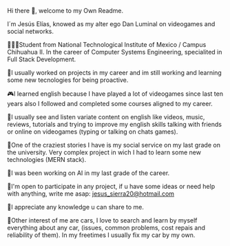 Hi there 👋, welcome to my Own Readme.

I´m Jesús Elías, knowed as my alter ego Dan Luminal on videogames and social networks.

👩🏻‍🎓Student from National Technological Institute of Mexico / Campus Chihuahua II. In the career of Computer Systems Engineering, specialited in Full Stack Development.

💼I usually worked on projects in my career and im still working and learning some new tecnologies for being proactive.

🎮I learned english because I have played a lot of videogames since last ten years also I followed and completed some courses aligned to my career.

📲I usually see and listen variate content on english like videos, music, reviews, tutorials and trying to improve my english skills talking with friends or online on videogames (typing or talking on chats games).

🥶One of the craziest stories I have is my social service on my last grade on the university. Very complex project in wich I had to learn some new technologies (MERN stack). 

🤖I was been working on AI in my last grade of the career.

📩I'm open to participate in any project, if u have some ideas or need help with anything, write me asap: jesus_sierra20@hotmail.com

🙌I appreciate any knowledge u can share to me.

🚗Other interest of me are cars, I love to search and learn by myself everything about any car, (issues, common problems, cost repais and reliability of them). In my freetimes I usually fix my car by my own.
